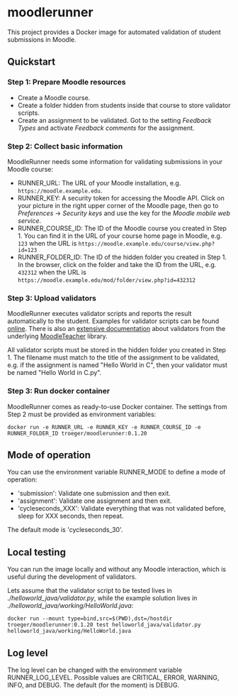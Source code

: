 # moodlerunner

This project provides a Docker image for automated validation of student submissions in Moodle.

## Quickstart

### Step 1: Prepare Moodle resources

- Create a Moodle course.
- Create a folder hidden from students inside that course to store validator scripts.
- Create an assignment to be validated. Got to the setting *Feedback Types* and activate *Feedback comments* for the assignment.

### Step 2: Collect basic information

MoodleRunner needs some information for validating submissions in your Moodle course:

- RUNNER_URL: The URL of your Moodle installation, e.g. `https://moodle.example.edu`.
- RUNNER_KEY: A security token for accessing the Moodle API. Click on your picture in the right upper corner of the Moodle page, then go to *Preferences* -> *Security keys* and use the key for the *Moodle mobile web service*.
- RUNNER_COURSE_ID: The ID of the Moodle course you created in Step 1. You can find it in the URL of your course home page in Moodle, e.g. `123` when the URL is `https://moodle.example.edu/course/view.php?id=123`
- RUNNER_FOLDER_ID: The ID of the hidden folder you created in Step 1. In the browser, click on the folder and take the ID from the URL, e.g. `432312` when the URL is `https://moodle.example.edu/mod/folder/view.php?id=432312`

### Step 3: Upload validators

MoodleRunner executes validator scripts and reports the result automatically to the student. Examples for validator scripts can be found [online](https://github.com/troeger/moodlerunner/tree/master/examples/). There is also an [extensive documentation](https://moodleteacher.readthedocs.io/en/latest/tutorial_validation.html) about validators from the underlying [MoodleTeacher](https://github.com/troeger/moodleteacher) library.

All validator scripts must be stored in the hidden folder you created in Step 1. The filename must match to the title of the assignment to be validated, e.g. if the assignment is named "Hello World in C", then your validator must be named "Hello World in C.py".

### Step 3: Run docker container

MoodleRunner comes as ready-to-use Docker container. The settings from Step 2 must be provided as environment variables:

```
docker run -e RUNNER_URL -e RUNNER_KEY -e RUNNER_COURSE_ID -e RUNNER_FOLDER_ID troeger/moodlerunner:0.1.20
```

## Mode of operation

You can use the environment variable RUNNER_MODE to define a mode of operation:

- 'submission': Validate one submission and then exit.
- 'assignment': Validate one assignment and then exit.
- 'cycleseconds_XXX': Validate everything that was not validated before, sleep for XXX seconds, then repeat.

The default mode is 'cycleseconds_30'.

## Local testing

You can run the image locally and without any Moodle interaction, which is useful during the development of validators.

Lets assume that the validator script to be tested lives in *./helloworld_java/validator.py*, while the example solution lives in *./helloworld_java/working/HelloWorld.java*: 

```
docker run --mount type=bind,src=$(PWD),dst=/hostdir troeger/moodlerunner:0.1.20 test helloworld_java/validator.py helloworld_java/working/HelloWorld.java
```

## Log level

The log level can be changed with the environment variable RUNNER_LOG_LEVEL. Possible values are CRITICAL, ERROR, WARNING, INFO, and DEBUG. The default (for the moment) is DEBUG. 	

